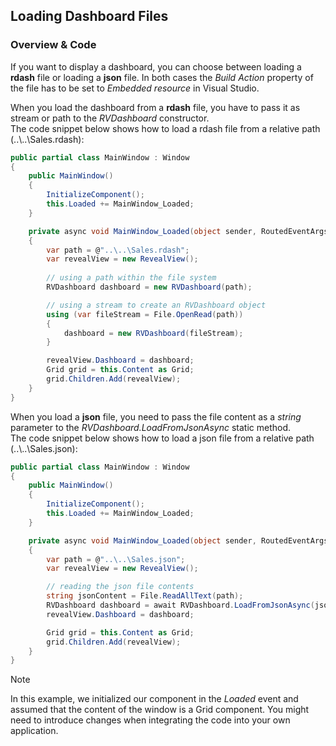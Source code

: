 ## Loading Dashboard Files

### Overview & Code

If you want to display a dashboard, you can choose between loading a __rdash__ file or loading a __json__ file. In both cases the _Build Action_ property of the file has to be set to _Embedded resource_ in Visual Studio.

When you load the dashboard from a __rdash__ file, you have to pass it as stream or path to the _RVDashboard_ constructor.   
The code snippet below shows how to load a rdash file from a relative path (..\\..\\Sales.rdash):

``` csharp
public partial class MainWindow : Window
{
    public MainWindow()
    {
        InitializeComponent();
        this.Loaded += MainWindow_Loaded;
    }

    private async void MainWindow_Loaded(object sender, RoutedEventArgs e)
    {
        var path = @"..\..\Sales.rdash";
        var revealView = new RevealView();
        
        // using a path within the file system
        RVDashboard dashboard = new RVDashboard(path);

        // using a stream to create an RVDashboard object
        using (var fileStream = File.OpenRead(path))
        {
            dashboard = new RVDashboard(fileStream);
        }

        revealView.Dashboard = dashboard;
        Grid grid = this.Content as Grid;
        grid.Children.Add(revealView);
    }
}
```
When you load a __json__ file, you need to pass the file content as a _string_ parameter to the _RVDashboard.LoadFromJsonAsync_ static method.   
The code snippet below shows how to load a json file from a relative path (..\\..\\Sales.json):
``` csharp
public partial class MainWindow : Window
{
    public MainWindow()
    {
        InitializeComponent();
        this.Loaded += MainWindow_Loaded;
    }

    private async void MainWindow_Loaded(object sender, RoutedEventArgs e)
    {
        var path = @"..\..\Sales.json";
        var revealView = new RevealView();

        // reading the json file contents
        string jsonContent = File.ReadAllText(path);
        RVDashboard dashboard = await RVDashboard.LoadFromJsonAsync(jsonContent);
        revealView.Dashboard = dashboard;

        Grid grid = this.Content as Grid;
        grid.Children.Add(revealView);
    }
}
```
> [!NOTE]
> In this example, we initialized our component in the *Loaded* event and assumed that the content of the window is a Grid component. You might need to introduce changes when integrating the code into your own application.

